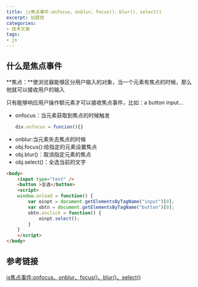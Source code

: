 ```yaml
---
title: js焦点事件:onfocus、onblur、focus()、blur()、select()
excerpt: 如题目
categories:
- 技术文章
tags:
- js
---
```



## 什么是焦点事件

**焦点：**使浏览器能够区分用户输入的对象，当一个元素有焦点的时候，那么他就可以接收用户的输入

只有能够响应用户操作额元素才可以接收焦点事件，比如：a button input...

- onfocus：当元素获取到焦点的时候触发
    ```javascript
    div.onfocus = funcion(){}
    ```
- onblur:当元素失去焦点的时候
- obj.focus():给指定的元素设置焦点
- obj.blur()：取消指定元素的焦点
- obj.select()：全选当前的文字

```html
<body>
    <input type="text" />
    <button >全选</button>
    <script>
    window.onload = function() {
        var oinpt = document.getElementsByTagName("input")[0];
        var obtn = document.getElementsByTagName("button")[0];
        obtn.onclick = function() {
            oinpt.select();
        }
    }
    </script>
</body>

```

## 参考链接
[js焦点事件:onfocus、onblur、focus()、blur()、select()](https://segmentfault.com/a/1190000006168220)